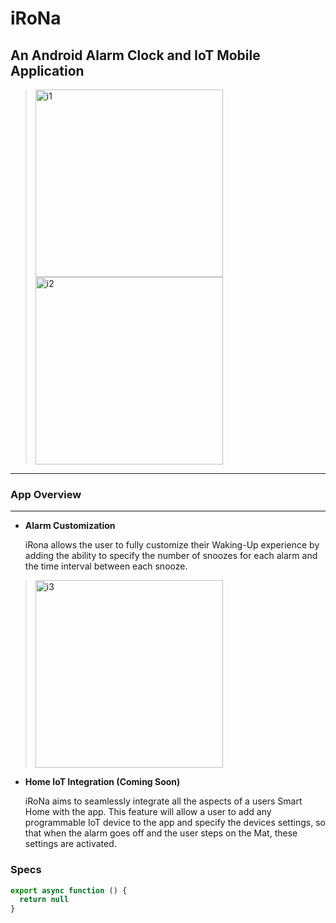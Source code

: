 # iRoNa

## An Android Alarm Clock and IoT Mobile Application
<!-- > <img src="https://ibb.co/R2Pc6fg" alt=""  width="300"/>  > <img src="i2.png" alt=""  width="300"/> -->

> <a href="https://ibb.co/R2Pc6fg"><img src="https://i.ibb.co/rkMHpYQ/i1.png" alt="i1" border="0" width="300"></a>
> <a href="https://ibb.co/9pY2P1k"><img src="https://i.ibb.co/WHKFCM4/i2.png" alt="i2" border="0" width="300"></a>






<!-- > ![](/Users/nicolastobar/desktop/i1.png) -->



----
### App Overview

----
- **Alarm Customization**

   iRona allows the user to fully customize their Waking-Up experience by adding the ability to specify the number of snoozes for each alarm and the time interval between each snooze.


  <!-- > <img src="i3.png" alt="" width="300"/> -->
> <a href="https://ibb.co/Fxr7xxH"><img src="https://i.ibb.co/cgBTggY/i3.png" alt="i3" border="0" width="300"></a>

  <!-- <img src="/Users/nicolastobar/desktop/irona1.png" alt=""/>
  width="500" -->

- **Home IoT Integration (Coming Soon)**

  iRoNa aims to seamlessly integrate all the aspects of a users Smart Home with the app.  This feature will allow a user to add any programmable IoT device to the app and specify the devices settings, so that when the alarm goes off and the user steps on the Mat, these settings are activated.




### Specs


```javascript
export async function () {
  return null
}
```
